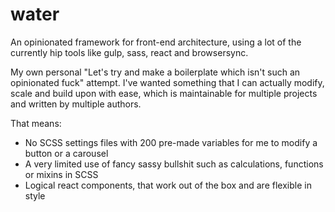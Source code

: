# water
An opinionated framework for front-end architecture, using a lot of the currently hip tools like gulp, sass, react and browsersync.

My own personal "Let's try and make a boilerplate which isn't such an opinionated fuck" attempt. I've wanted something that I can actually modify, scale and build upon with ease, which is maintainable for multiple projects and written by multiple authors.

That means:
- No SCSS settings files with 200 pre-made variables for me to modify a button or a carousel
- A very limited use of fancy sassy bullshit such as calculations, functions or mixins in SCSS
- Logical react components, that work out of the box and are flexible in style
